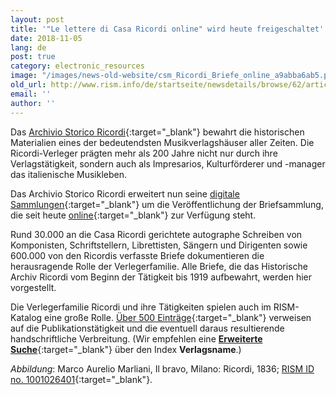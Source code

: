 ```yaml
---
layout: post
title: '"Le lettere di Casa Ricordi online" wird heute freigeschaltet'
date: 2018-11-05
lang: de
post: true
category: electronic_resources
image: "/images/news-old-website/csm_Ricordi_Briefe_online_a9abba6ab5.png"
old_url: http://www.rism.info/de/startseite/newsdetails/browse/62/article/64/le-lettere-di-casa-ricordi-online-launches-today.html
email: ''
author: ''
---
```


Das [Archivio Storico Ricordi](https://www.archivioricordi.com/){:target="_blank"} bewahrt die historischen Materialien eines der bedeutendsten Musikverlagshäuser aller Zeiten. Die Ricordi-Verleger prägten mehr als 200 Jahre nicht nur durch ihre Verlagstätigkeit, sondern auch als Impresarios, Kulturförderer und -manager das italienische Musikleben.

Das Archivio Storico Ricordi erweitert nun seine [digitale Sammlungen](https://digital.archivioricordi.com/){:target="_blank"} um die Veröffentlichung der Briefsammlung, die seit heute [online](https://letters.archivioricordi.com/){:target="_blank"} zur Verfügung steht.

Rund 30.000 an die Casa Ricordi gerichtete autographe Schreiben von Komponisten, Schriftstellern, Librettisten, Sängern und Dirigenten sowie 600.000 von den Ricordis verfasste Briefe dokumentieren die herausragende Rolle der Verlegerfamilie. Alle Briefe, die das Historische Archiv Ricordi vom Beginn der Tätigkeit bis 1919 aufbewahrt, werden hier vorgestellt.

Die Verlegerfamilie Ricordi und ihre Tätigkeiten spielen auch im RISM-Katalog eine große Rolle. [Über 500 Einträge](https://opac.rism.info/search?View=rism&institution=ricordi){:target="_blank"} verweisen auf die Publikationstätigkeit und die eventuell daraus resultierende handschriftliche Verbreitung. (Wir empfehlen eine [**Erweiterte Suche**](https://opac.rism.info/index.php?id=22){:target="_blank"} über den Index **Verlagsname**.)

_Abbildung_: Marco Aurelio Marliani, Il bravo, Milano: Ricordi, 1836; [RISM ID no. 1001026401](https://opac.rism.info/search?id=1001026401&View=rism&Language=en){:target="_blank"}.


